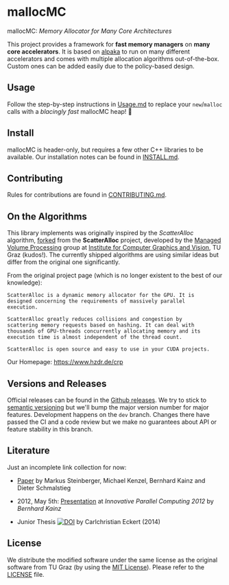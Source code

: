 mallocMC
=============

mallocMC: *Memory Allocator for Many Core Architectures*

This project provides a framework for **fast memory managers** on **many core
accelerators**. It is based on [alpaka](https://github.com/alpaka-group/alpaka)
to run on many different accelerators and comes with multiple allocation
algorithms out-of-the-box. Custom ones can be added easily due to the
policy-based design.

Usage
-------

Follow the step-by-step instructions in [Usage.md](Usage.md) to replace your
`new`/`malloc` calls with a *blacingly fast* mallocMC heap! :rocket:

Install
-------

mallocMC is header-only, but requires a few other C++ libraries to be
available. Our installation notes can be found in [INSTALL.md](INSTALL.md).

Contributing
------------

Rules for contributions are found in [CONTRIBUTING.md](./CONTRIBUTING.md).

On the Algorithms
-----------------------------

This library implements was originally inspired by the *ScatterAlloc* algorithm,
[forked](https://en.wikipedia.org/wiki/Fork_%28software_development%29)
from the **ScatterAlloc** project, developed by the
[Managed Volume Processing](http://www.icg.tugraz.at/project/mvp)
group at [Institute for Computer Graphics and Vision](http://www.icg.tugraz.at),
TU Graz (kudos!). The currently shipped algorithms are using similar ideas but
differ from the original one significantly.

From the original project page (which is no longer existent to the best of our
knowledge):

```quote
ScatterAlloc is a dynamic memory allocator for the GPU. It is
designed concerning the requirements of massively parallel
execution.

ScatterAlloc greatly reduces collisions and congestion by
scattering memory requests based on hashing. It can deal with
thousands of GPU-threads concurrently allocating memory and its
execution time is almost independent of the thread count.

ScatterAlloc is open source and easy to use in your CUDA projects.
```

Our Homepage: <https://www.hzdr.de/crp>

Versions and Releases
---------------------

Official releases can be found in the
[Github releases](https://github.com/alpaka-group/mallocMC/releases).
We try to stick to [semantic versioning](https://semver.org/) but we'll bump
the major version number for major features.
Development happens on the `dev` branch.
Changes there have passed the CI and a code review but we make no guarantees
about API or feature stability in this branch.

Literature
----------

Just an incomplete link collection for now:

- [Paper](https://doi.org/10.1109/InPar.2012.6339604) by
  Markus Steinberger, Michael Kenzel, Bernhard Kainz and Dieter Schmalstieg

- 2012, May 5th: [Presentation](http://innovativeparallel.org/Presentations/inPar_kainz.pdf)
        at *Innovative Parallel Computing 2012* by *Bernhard Kainz*

- Junior Thesis [![DOI](https://zenodo.org/badge/doi/10.5281/zenodo.34461.svg)](http://dx.doi.org/10.5281/zenodo.34461) by
  Carlchristian Eckert (2014)

License
-------

We distribute the modified software under the same license as the
original software from TU Graz (by using the
[MIT License](https://en.wikipedia.org/wiki/MIT_License)).
Please refer to the [LICENSE](LICENSE) file.
